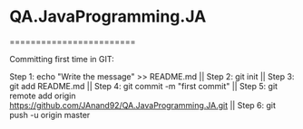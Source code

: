 # QA.JavaProgramming.JA
========================

Committing first time in GIT:

Step 1: echo "Write the message" >> README.md || 
Step 2: git init || 
Step 3: git add README.md || 
Step 4: git commit -m "first commit" || 
Step 5: git remote add origin https://github.com/JAnand92/QA.JavaProgramming.JA.git || 
Step 6: git push -u origin master

